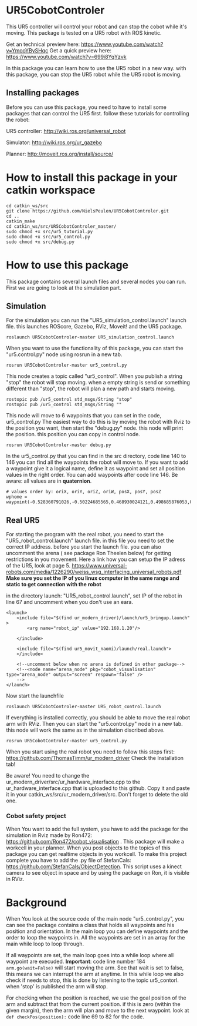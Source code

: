 # UR5CobotControler
This UR5 controller will control your robot and can stop the cobot while it's moving.
This package is tested on a UR5 robot with ROS kinetic.

Get an technical preview here: 	https://www.youtube.com/watch?v=YmooYBySHqc
Get a quick preview here: 	https://www.youtube.com/watch?v=699i8YqYzvk

In this package you can learn how to use the UR5 robot in a new way. with this package, you can stop the UR5 robot while the UR5 robot is moving.

## Installing packages
Before you can use this package, you need to have to install some packages that can control the UR5 first.
follow these tutorials for controlling the robot:

UR5 controller:  http://wiki.ros.org/universal_robot

Simulator:      http://wiki.ros.org/ur_gazebo

Planner:        http://moveit.ros.org/install/source/

# How to install this package in your catkin workspace

```
cd catkin_ws/src
git clone https://github.com/NielsPeulen/UR5CobotControler.git
cd ..
catkin_make
cd catkin_ws/src/UR5CobotControler_master/
sudo chmod +x src/ur5_tutorial.py 
sudo chmod +x src/ur5_control.py
sudo chmod +x src/debug.py 
```
# How to use this package

This package contains several launch files and several nodes you can run. First we are going to look at the simulation part.

## Simulation
For the simulation you can run the "UR5_simulation_control.launch" launch file. this launches ROScore, Gazebo, RViz, Moveit! and the UR5 package.
```
roslaunch UR5CobotControler-master UR5_simulation_control.launch
```
When you want to use the functionality of this package, you can start the "ur5.control.py" node using rosrun in a new tab. 
```
rosrun UR5CobotControler-master ur5_control.py
```
This node creates a topic called "ur5_control". When you publish a string "stop" the robot will stop moving. when a empty string is send or something different than "stop", the robot will plan a new path and starts moving. 
```
rostopic pub /ur5_control std_msgs/String "stop"
rostopic pub /ur5_control std_msgs/String ""
```
This node will move to 6 waypoints that you can set in the code, ur5_control.py The easiest way to do this is by moving the robot with Rviz to the position you want, then start the "debug.py" node. this node will print the position. this position you can copy in control node.
```
rosrun UR5CobotControler-master debug.py
```
In the ur5_control.py that you can find in the src directory, code line 140 to 146 you can find all the waypoints the robot will move to. 
If you want to add a waypoint give it a logical name, define it as waypoint and set all position values in the right order.
You can add waypoints after code line 146. Be aware: all values are in **quaternion**.
```
# values order by: oriX, oriY, oriZ, oriW, posX, posY, posZ
wphome = waypoint(-0.528360791026,-0.50224685565,0.468930024121,0.498685876053,0.476622409669,-0.422863959504,0.607072856755)
```

## Real UR5
For starting the program with the real robot, you need to start the "UR5_robot_control.launch" launch file. in this file you need to set the correct IP address. before you start the launch file. you can also uncomment the arena ( see package Ron Theelen below) for getting restrictions in you movement. 
Here a link how you can setup the IP adress of the UR5, look at page 5. https://www.universal-robots.com/media/1226290/weiss_wsg_interfacing_universal_robots.pdf 
**Make sure you set the IP of you linux computer in the same range and static to get connection with the robot**

in the directory launch: "UR5_robot_control.launch", set IP of the robot in line 67 and uncomment when you don't use an eara. 
```
<launch>
    <include file="$(find ur_modern_driver)/launch/ur5_bringup.launch" >
		<arg name="robot_ip" value="192.168.1.20"/>

	</include>
    
	<include file="$(find ur5_movit_naomi)/launch/real.launch">
	</include>
	
	<!--uncomment below when no arena is defined in other package-->
	<!--<node name="arena_node" pkg="cobot_visualisation" type="arena_node" output="screen" respawn="false" />
	-->
</launch>
```
Now start the launchfile
```
roslaunch UR5CobotControler-master UR5_robot_control.launch
```
If everything is installed correctly, you should be able to move the real robot arm with RViz. Then you can start the "ur5.control.py" node in a new tab. this node will work the same as in the simulation discribed above.
```
rosrun UR5CobotControler-master ur5_control.py
```
When you start using the real robot you need to follow this steps first: https://github.com/ThomasTimm/ur_modern_driver Check the Installation tab!

Be aware! You need to change the ur_modern_driver/src/ur_hardware_interface.cpp to the ur_hardware_interface.cpp that is uploaded to this github. Copy it and paste it in your catkin_ws/src/ur_modern_driver/src. Don't forget to delete the old one.

### Cobot safety project
When You want to add the full system, you have to add the package for the simulation in Rviz made by Ron472: https://github.com/Ron472/cobot_visualisation . This package will make a workcell in your planner. When you post objects to the topics of this package you can get realtime objects in you workcell.
To make this project complete you have to add the .py file of StefanCals: https://github.com/StefanCals/ObjectDetection. This script uses a kinect camera to see object in space and by using the package on Ron, it is visible in RViz. 

# Background
When You look at the source code of the main node "ur5_control.py", you can see the package contains a class that holds all waypoints and his position and orientation. In the main loop you can define waypoints and the order to loop the waypoints in. All the waypoints are set in an array for the main while loop to loop through.

If all waypoints are set, the main loop goes into a while loop where all waypoint are execuded. 
**Important**: code line number 184 ``` arm.go(wait=False)``` will start moving the arm. See that wait is set to false, this means we can interrupt the arm at anytime. 
In this while loop we also check if needs to stop, this is done by listening to the topic ur5_contorl. when 'stop' is published the arm will stop.

For checking when the position is reached, we use the goal position of the arm and subtract that from the current position. if this is zero (within the given margin), then the arm will plan and move to the next waypoint. look at ```def checkPos(position):``` code line 69 to 82 for the code. 
